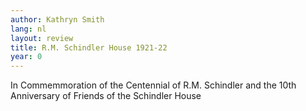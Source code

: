 ```yaml
---
author: Kathryn Smith
lang: nl
layout: review
title: R.M. Schindler House 1921-22
year: 0
---
```

In Commemmoration of the Centennial of R.M. Schindler and the 10th Anniversary of Friends of the Schindler House
